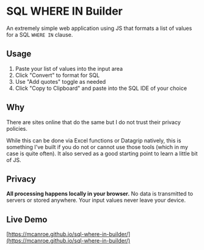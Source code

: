 # SQL WHERE IN Builder

An extremely simple web application using JS that formats a list of values for a SQL `WHERE IN` clause.

## Usage

1. Paste your list of values into the input area
2. Click "Convert" to format for SQL
3. Use "Add quotes" toggle as needed
4. Click "Copy to Clipboard" and paste into the SQL IDE of your choice

## Why

There are sites online that do the same but I do not trust their privacy policies.

While this can be done via Excel functions or Datagrip natively, this is something I've built if you do not or cannot use those tools (which in my case is quite often).
It also served as a good starting point to learn a little bit of JS.

## Privacy

**All processing happens locally in your browser.** No data is transmitted to servers or stored anywhere. Your input values never leave your device.

## Live Demo

[https://mcanroe.github.io/sql-where-in-builder/](https://mcanroe.github.io/sql-where-in-builder/)